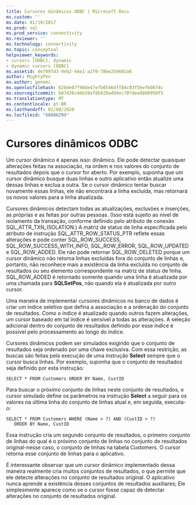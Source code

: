```yaml
---
title: Cursores dinâmicos ODBC | Microsoft Docs
ms.custom: ''
ms.date: 01/19/2017
ms.prod: sql
ms.prod_service: connectivity
ms.reviewer: ''
ms.technology: connectivity
ms.topic: conceptual
helpviewer_keywords:
- cursors [ODBC], dynamic
- dynamic cursors [ODBC]
ms.assetid: de709fd3-9eb2-44e1-a2f0-786e2b9602a6
author: MightyPen
ms.author: genemi
ms.openlocfilehash: 628de07f90de47efb0546dff84c03f56efb0674c
ms.sourcegitcommit: b87d36c46b39af8b929ad94ec707dee8800950f5
ms.translationtype: MT
ms.contentlocale: pt-BR
ms.lasthandoff: 02/08/2020
ms.locfileid: "68086299"
---
```

# <a name="odbc-dynamic-cursors"></a>Cursores dinâmicos ODBC
Um cursor dinâmico é apenas isso: dinâmico. Ele pode detectar quaisquer alterações feitas na associação, na ordem e nos valores do conjunto de resultados depois que o cursor for aberto. Por exemplo, suponha que um cursor dinâmico busque duas linhas e outro aplicativo então atualize uma dessas linhas e exclua a outra. Se o cursor dinâmico tentar buscar novamente essas linhas, ele não encontrará a linha excluída, mas retornará os novos valores para a linha atualizada.  
  
 Cursores dinâmicos detectam todas as atualizações, exclusões e inserções, as próprias e as feitas por outras pessoas. (Isso está sujeito ao nível de isolamento da transação, conforme definido pelo atributo de conexão SQL_ATTR_TXN_ISOLATION.) A matriz de status de linha especificada pelo atributo de instrução SQL_ATTR_ROW_STATUS_PTR reflete essas alterações e pode conter SQL_ROW_SUCCESS, SQL_ROW_SUCCESS_WITH_INFO, SQL_ROW_ERROR, SQL_ROW_UPDATED e SQL_ROW_ADDED. Ele não pode retornar SQL_ROW_DELETED porque um cursor dinâmico não retorna linhas excluídas fora do conjunto de linhas e, portanto, não reconhece mais a existência da linha excluída no conjunto de resultados ou seu elemento correspondente na matriz de status de linha. SQL_ROW_ADDED é retornado somente quando uma linha é atualizada por uma chamada para **SQLSetPos**, não quando ela é atualizada por outro cursor.  
  
 Uma maneira de implementar cursores dinâmicos no banco de dados é criar um índice seletivo que defina a associação e a ordenação do conjunto de resultados. Como o índice é atualizado quando outros fazem alterações, um cursor baseado em tal índice é sensível a todas as alterações. A seleção adicional dentro do conjunto de resultados definido por esse índice é possível pelo processamento ao longo do índice.  
  
 Cursores dinâmicos podem ser simulados exigindo que o conjunto de resultados seja ordenado por uma chave exclusiva. Com essa restrição, as buscas são feitas pela execução de uma instrução **Select** sempre que o cursor busca linhas. Por exemplo, suponha que o conjunto de resultados seja definido por esta instrução:  
  
```  
SELECT * FROM Customers ORDER BY Name, CustID  
```  
  
 Para buscar o próximo conjunto de linhas neste conjunto de resultados, o cursor simulado define os parâmetros na instrução **Select** a seguir para os valores na última linha do conjunto de linhas atual e, em seguida, executa-o:  
  
```  
SELECT * FROM Customers WHERE (Name > ?) AND (CustID > ?)  
   ORDER BY Name, CustID  
```  
  
 Essa instrução cria um segundo conjunto de resultados, o primeiro conjunto de linhas do qual é o próximo conjunto de linhas no conjunto de resultados original-nesse caso, o conjunto de linhas na tabela Customers. O cursor retorna esse conjunto de linhas para o aplicativo.  
  
 É interessante observar que um cursor dinâmico implementado dessa maneira realmente cria muitos conjuntos de resultados, o que permite que ele detecte alterações no conjunto de resultados original. O aplicativo nunca aprende a existência desses conjuntos de resultados auxiliares; Ele simplesmente aparece como se o cursor fosse capaz de detectar alterações no conjunto de resultados original.
